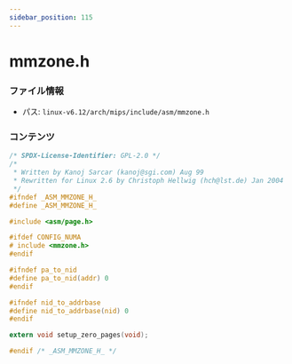 ```yaml
---
sidebar_position: 115
---
```

# mmzone.h

### ファイル情報

- パス: `linux-v6.12/arch/mips/include/asm/mmzone.h`

### コンテンツ

```h
/* SPDX-License-Identifier: GPL-2.0 */
/*
 * Written by Kanoj Sarcar (kanoj@sgi.com) Aug 99
 * Rewritten for Linux 2.6 by Christoph Hellwig (hch@lst.de) Jan 2004
 */
#ifndef _ASM_MMZONE_H_
#define _ASM_MMZONE_H_

#include <asm/page.h>

#ifdef CONFIG_NUMA
# include <mmzone.h>
#endif

#ifndef pa_to_nid
#define pa_to_nid(addr) 0
#endif

#ifndef nid_to_addrbase
#define nid_to_addrbase(nid) 0
#endif

extern void setup_zero_pages(void);

#endif /* _ASM_MMZONE_H_ */

```

